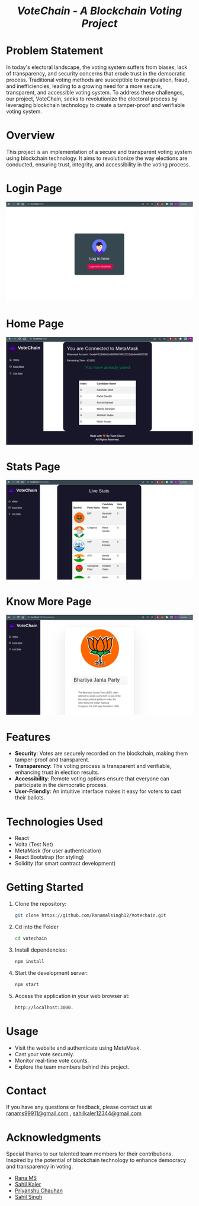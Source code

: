 <h1 align="center">
 <em> VoteChain - A Blockchain Voting Project </em>
</h1>
 

# Problem Statement

In today's electoral landscape, the voting system suffers from biases, lack of transparency, and security concerns that erode trust in the democratic process. Traditional voting methods are susceptible to manipulation, fraud, and inefficiencies, leading to a growing need for a more secure, transparent, and accessible voting system. To address these challenges, our project, VoteChain, seeks to revolutionize the electoral process by leveraging blockchain technology to create a tamper-proof and verifiable voting system.

# Overview

This project is an implementation of a secure and transparent voting system using blockchain technology. It aims to revolutionize the way elections are conducted, ensuring trust, integrity, and accessibility in the voting process.

# Login Page
<div align="center"><a name="menu"></a>

<img src="/src/ImagesGithub/Login.jpg" />

</div>

# Home Page
<div align="center"><a name="menu"></a>

<img src="/src/ImagesGithub/Home.png" />

</div>

# Stats Page
<div align="center"><a name="menu"></a>

<img src="/src/ImagesGithub/LiveStats.png" />

</div>

# Know More Page
<div align="center"><a name="menu"></a>

<img src="/src/ImagesGithub/KnowMore.png" />

</div>


# Features

- **Security**: Votes are securely recorded on the blockchain, making them tamper-proof and transparent.
- **Transparency**: The voting process is transparent and verifiable, enhancing trust in election results.
- **Accessibility**: Remote voting options ensure that everyone can participate in the democratic process.
- **User-Friendly**: An intuitive interface makes it easy for voters to cast their ballots.

# Technologies Used

- React
- Volta (Test Net)
- MetaMask (for user authentication)
- React Bootstrap (for styling)
- Solidity (for smart contract development)

# Getting Started

1. Clone the repository:

   ```bash
   git clone https://github.com/Ranamalsingh12/Votechain.git
   
2. Cd into the Folder
   ```bash
   cd votechain
3. Install dependencies:

    ```bash
    npm install

4. Start the development server:

    ```bash
    npm start
5. Access the application in your web browser at:
   ```bash
   http://localhost:3000.

# Usage
- Visit the website and authenticate using MetaMask.
- Cast your vote securely.
- Monitor real-time vote counts.
- Explore the team members behind this project.


# Contact
If you have any questions or feedback, please contact us at ranams99911@gmail.com , sahilkaler12344@gmail.com

# Acknowledgments
Special thanks to our talented team members for their contributions.
Inspired by the potential of blockchain technology to enhance democracy and transparency in voting.
- [Rana MS](https://github.com/Ranamalsingh12)
- [Sahil Kaler](https://github.com/Sahilkaler)
- [Priyanshu Chauhan](https://github.com/24Priyanshu)
- [Sahil Singh](https://github.com/Sahil720989)








